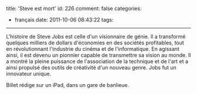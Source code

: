 title: 'Steve est mort'
id: 226
comment: false
categories:
  - français
date: 2011-10-06 08:43:22
tags:
---

L'histoire de Steve Jobs est celle d'un visionnaire de génie. Il a transformé quelques milliers de dollars d'économies en des sociétés profitables, tout en révolutionnant l'industrie du cinéma et de l'informatique. En agissant ainsi, il est devenu un pionnier capable de transmettre sa vision au monde. Il a montré la pleine puissance de l'association de la technique et de l'art et a ainsi propulsé des outils de créativité d'un nouveau genre. Jobs fut un innovateur unique.

Billet rédige sur un iPad, dans un gare de banlieue.